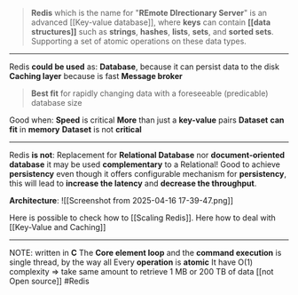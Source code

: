 >**Redis** which is the name for "**REmote DIrectionary Server**" is an advanced [[Key-value database]],  where **keys** can contain **[[data structures]]** such as **strings**, **hashes**, **lists**, **sets**, and **sorted sets**. Supporting a set of atomic operations on these data types. 

---
Redis **could be used** as: 
	**Database**, because it can persist data to the disk
	**Caching layer** because is fast
	**Message broker** 

>**Best fit** for rapidly changing data with a foreseeable (predicable) database size

Good when:
	**Speed** is critical
	**More** than just a **key-value** pairs
	**Dataset** **can fit** in **memory**
	**Dataset** is not **critical**


---
Redis **is not**:
	Replacement for **Relational Database** nor **document-oriented database**
		it may be used **complementary** to a Relational!
	Good to achieve **persistency**
		even though it offers configurable mechanism for **persistency**, this will lead to **increase the latency** and **decrease the throughput**. 


**Architecture**:
![[Screenshot from 2025-04-16 17-39-47.png]]


Here is possible to check how to [[Scaling Redis]].
Here how to deal with [[Key-Value and Caching]]

---
NOTE:
	written in **C**
	The **Core element loop** and the **command execution** is single thread, by the way all 
	Every **operation** is **atomic**
	It have O(1) complexity ⇒ take same amount to retrieve 1 MB or 200 TB of data
	[[not Open source]]
#Redis